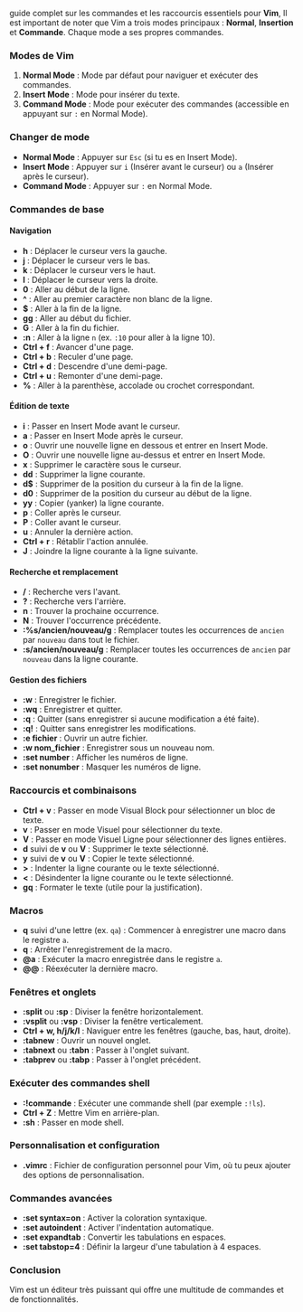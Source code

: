  guide complet sur les commandes et les raccourcis essentiels pour **Vim**,
 Il est important de noter que Vim a trois modes principaux : **Normal**, **Insertion** et **Commande**. Chaque mode a ses propres commandes.

### Modes de Vim
1. **Normal Mode** : Mode par défaut pour naviguer et exécuter des commandes.
2. **Insert Mode** : Mode pour insérer du texte.
3. **Command Mode** : Mode pour exécuter des commandes (accessible en appuyant sur `:` en Normal Mode).

### Changer de mode
- **Normal Mode** : Appuyer sur `Esc` (si tu es en Insert Mode).
- **Insert Mode** : Appuyer sur `i` (Insérer avant le curseur) ou `a` (Insérer après le curseur).
- **Command Mode** : Appuyer sur `:` en Normal Mode.

### Commandes de base
#### Navigation
- **h** : Déplacer le curseur vers la gauche.
- **j** : Déplacer le curseur vers le bas.
- **k** : Déplacer le curseur vers le haut.
- **l** : Déplacer le curseur vers la droite.
- **0** : Aller au début de la ligne.
- **^** : Aller au premier caractère non blanc de la ligne.
- **$** : Aller à la fin de la ligne.
- **gg** : Aller au début du fichier.
- **G** : Aller à la fin du fichier.
- **:n** : Aller à la ligne `n` (ex. `:10` pour aller à la ligne 10).
- **Ctrl + f** : Avancer d'une page.
- **Ctrl + b** : Reculer d'une page.
- **Ctrl + d** : Descendre d'une demi-page.
- **Ctrl + u** : Remonter d'une demi-page.
- **%** : Aller à la parenthèse, accolade ou crochet correspondant.

#### Édition de texte
- **i** : Passer en Insert Mode avant le curseur.
- **a** : Passer en Insert Mode après le curseur.
- **o** : Ouvrir une nouvelle ligne en dessous et entrer en Insert Mode.
- **O** : Ouvrir une nouvelle ligne au-dessus et entrer en Insert Mode.
- **x** : Supprimer le caractère sous le curseur.
- **dd** : Supprimer la ligne courante.
- **d$** : Supprimer de la position du curseur à la fin de la ligne.
- **d0** : Supprimer de la position du curseur au début de la ligne.
- **yy** : Copier (yanker) la ligne courante.
- **p** : Coller après le curseur.
- **P** : Coller avant le curseur.
- **u** : Annuler la dernière action.
- **Ctrl + r** : Rétablir l'action annulée.
- **J** : Joindre la ligne courante à la ligne suivante.

#### Recherche et remplacement
- **/** : Recherche vers l'avant.
- **?** : Recherche vers l'arrière.
- **n** : Trouver la prochaine occurrence.
- **N** : Trouver l'occurrence précédente.
- **:%s/ancien/nouveau/g** : Remplacer toutes les occurrences de `ancien` par `nouveau` dans tout le fichier.
- **:s/ancien/nouveau/g** : Remplacer toutes les occurrences de `ancien` par `nouveau` dans la ligne courante.

#### Gestion des fichiers
- **:w** : Enregistrer le fichier.
- **:wq** : Enregistrer et quitter.
- **:q** : Quitter (sans enregistrer si aucune modification a été faite).
- **:q!** : Quitter sans enregistrer les modifications.
- **:e fichier** : Ouvrir un autre fichier.
- **:w nom_fichier** : Enregistrer sous un nouveau nom.
- **:set number** : Afficher les numéros de ligne.
- **:set nonumber** : Masquer les numéros de ligne.

### Raccourcis et combinaisons
- **Ctrl + v** : Passer en mode Visual Block pour sélectionner un bloc de texte.
- **v** : Passer en mode Visuel pour sélectionner du texte.
- **V** : Passer en mode Visuel Ligne pour sélectionner des lignes entières.
- **d** suivi de **v** ou **V** : Supprimer le texte sélectionné.
- **y** suivi de **v** ou **V** : Copier le texte sélectionné.
- **>** : Indenter la ligne courante ou le texte sélectionné.
- **<** : Désindenter la ligne courante ou le texte sélectionné.
- **gq** : Formater le texte (utile pour la justification).

### Macros
- **q** suivi d'une lettre (ex. `qa`) : Commencer à enregistrer une macro dans le registre `a`.
- **q** : Arrêter l'enregistrement de la macro.
- **@a** : Exécuter la macro enregistrée dans le registre `a`.
- **@@** : Réexécuter la dernière macro.

### Fenêtres et onglets
- **:split** ou **:sp** : Diviser la fenêtre horizontalement.
- **:vsplit** ou **:vsp** : Diviser la fenêtre verticalement.
- **Ctrl + w, h/j/k/l** : Naviguer entre les fenêtres (gauche, bas, haut, droite).
- **:tabnew** : Ouvrir un nouvel onglet.
- **:tabnext** ou **:tabn** : Passer à l'onglet suivant.
- **:tabprev** ou **:tabp** : Passer à l'onglet précédent.

### Exécuter des commandes shell
- **:!commande** : Exécuter une commande shell (par exemple `:!ls`).
- **Ctrl + Z** : Mettre Vim en arrière-plan.
- **:sh** : Passer en mode shell.

### Personnalisation et configuration
- **.vimrc** : Fichier de configuration personnel pour Vim, où tu peux ajouter des options de personnalisation.

### Commandes avancées
- **:set syntax=on** : Activer la coloration syntaxique.
- **:set autoindent** : Activer l'indentation automatique.
- **:set expandtab** : Convertir les tabulations en espaces.
- **:set tabstop=4** : Définir la largeur d'une tabulation à 4 espaces.

### Conclusion
Vim est un éditeur très puissant qui offre une multitude de commandes et de fonctionnalités. 
